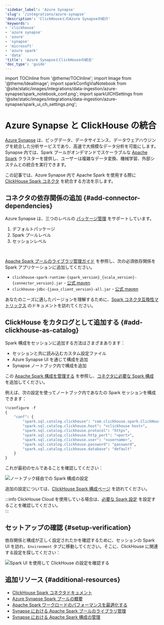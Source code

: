 ```yaml
---
'sidebar_label': 'Azure Synapse'
'slug': '/integrations/azure-synapse'
'description': 'ClickHouseとのAzure Synapseの紹介'
'keywords':
- 'clickhouse'
- 'azure synapse'
- 'azure'
- 'synapse'
- 'microsoft'
- 'azure spark'
- 'data'
'title': 'Azure SynapseとClickHouseの統合'
'doc_type': 'guide'
---
```


import TOCInline from '@theme/TOCInline';
import Image from '@theme/IdealImage';
import sparkConfigViaNotebook from '@site/static/images/integrations/data-ingestion/azure-synapse/spark_notebook_conf.png';
import sparkUICHSettings from '@site/static/images/integrations/data-ingestion/azure-synapse/spark_ui_ch_settings.png';


# Azure Synapse と ClickHouse の統合

[Azure Synapse](https://azure.microsoft.com/en-us/products/synapse-analytics) は、ビッグデータ、データサイエンス、データウェアハウジングを統合した分析サービスであり、高速で大規模なデータ分析を可能にします。Synapse 内では、Spark プールがオンデマンドでスケーラブルな [Apache Spark](https://spark.apache.org) クラスターを提供し、ユーザーは複雑なデータ変換、機械学習、外部システムとの統合を実行できます。

この記事では、Azure Synapse 内で Apache Spark を使用する際に [ClickHouse Spark コネクタ](/integrations/apache-spark/spark-native-connector) を統合する方法を示します。

<TOCInline toc={toc}></TOCInline>

## コネクタの依存関係の追加 {#add-connector-dependencies}
Azure Synapse は、三つのレベルの [パッケージ管理](https://learn.microsoft.com/en-us/azure/synapse-analytics/spark/apache-spark-azure-portal-add-libraries) をサポートしています。
1. デフォルトパッケージ
2. Spark プールレベル
3. セッションレベル

<br/>

[Apache Spark プールのライブラリ管理ガイド](https://learn.microsoft.com/en-us/azure/synapse-analytics/spark/apache-spark-manage-pool-packages) を参照し、次の必須依存関係を Spark アプリケーションに追加してください。
- `clickhouse-spark-runtime-{spark_version}_{scala_version}-{connector_version}.jar` - [公式 maven](https://mvnrepository.com/artifact/com.clickhouse.spark)
- `clickhouse-jdbc-{java_client_version}-all.jar` - [公式 maven](https://mvnrepository.com/artifact/com.clickhouse/clickhouse-jdbc)

あなたのニーズに適したバージョンを理解するために、[Spark コネクタ互換性マトリックス](/integrations/apache-spark/spark-native-connector#compatibility-matrix) のドキュメントを訪れてください。

## ClickHouse をカタログとして追加する {#add-clickhouse-as-catalog}

Spark 構成をセッションに追加する方法はさまざまあります：
* セッションと共に読み込むカスタム設定ファイル
* Azure Synapse UI を通じて構成を追加
* Synapse ノートブック内で構成を追加

この [Apache Spark 構成を管理する](https://learn.microsoft.com/en-us/azure/synapse-analytics/spark/apache-spark-azure-create-spark-configuration) を参照し、[コネクタに必要な Spark 構成](/integrations/apache-spark/spark-native-connector#register-the-catalog-required) を追加してください。

例えば、次の設定を使ってノートブック内であなたの Spark セッションを構成できます：

```python
%%configure -f
{
    "conf": {
        "spark.sql.catalog.clickhouse": "com.clickhouse.spark.ClickHouseCatalog",
        "spark.sql.catalog.clickhouse.host": "<clickhouse host>",
        "spark.sql.catalog.clickhouse.protocol": "https",
        "spark.sql.catalog.clickhouse.http_port": "<port>",
        "spark.sql.catalog.clickhouse.user": "<username>",
        "spark.sql.catalog.clickhouse.password": "password",
        "spark.sql.catalog.clickhouse.database": "default"
    }
}
```

これが最初のセルであることを確認してください：

<Image img={sparkConfigViaNotebook} size="xl" alt="ノートブック経由での Spark 構成の設定" border/>

追加の設定については、[ClickHouse Spark 構成ページ](/integrations/apache-spark/spark-native-connector#configurations) を訪れてください。

:::info
ClickHouse Cloud を使用している場合は、[必要な Spark 設定](/integrations/apache-spark/spark-native-connector#clickhouse-cloud-settings) を設定することを確認してください。  
:::

## セットアップの確認 {#setup-verification}

依存関係と構成が正しく設定されたかを確認するために、セッションの Spark UI を訪れ、`Environment` タブに移動してください。そこに、ClickHouse に関連する設定を探してください：

<Image img={sparkUICHSettings} size="xl" alt="Spark UI を使用して ClickHouse の設定を確認する" border/>

## 追加リソース {#additional-resources}

- [ClickHouse Spark コネクタドキュメント](/integrations/apache-spark)
- [Azure Synapse Spark プールの概要](https://learn.microsoft.com/en-us/azure/synapse-analytics/spark/apache-spark-overview)
- [Apache Spark ワークロードのパフォーマンスを最適化する](https://learn.microsoft.com/en-us/azure/synapse-analytics/spark/apache-spark-performance)
- [Synapse における Apache Spark プールのライブラリ管理](https://learn.microsoft.com/en-us/azure/synapse-analytics/spark/apache-spark-manage-pool-packages)
- [Synapse における Apache Spark 構成の管理](https://learn.microsoft.com/en-us/azure/synapse-analytics/spark/apache-spark-azure-create-spark-configuration)
